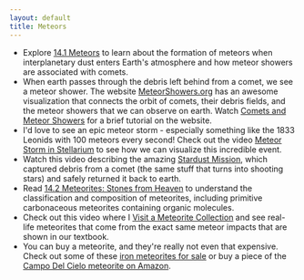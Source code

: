 ```yaml
---
layout: default
title: Meteors
---
```


- Explore [14.1 Meteors](https://openstax.org/books/astronomy-2e/pages/14-1-meteors) to learn about the formation of meteors when interplanetary dust enters Earth's atmosphere and how meteor showers are associated with comets.
- When earth passes through the debris left behind from a comet, we see a meteor shower. The website [MeteorShowers.org](https://www.meteorshowers.org/) has an awesome visualization that connects the orbit of comets, their debris fields, and the meteor showers that we can observe on earth. Watch [Comets and Meteor Showers](https://youtu.be/kToLI8uQjBI) for a brief tutorial on the website.
- I'd love to see an epic meteor storm - especially something like the 1833 Leonids with 100 meteors every second! Check out the video [Meteor Storm in Stellarium](https://youtu.be/19JX6YU-bFw) to see how we can visualize this incredible event. 
- Watch this video describing the amazing [Stardust Mission](https://youtu.be/EDqoNbmR75s?si=zUyDwfvmSOFMLugA), which captured debris from a comet (the same stuff that turns into shooting stars) and safely returned it back to earth. 
- Read [14.2 Meteorites: Stones from Heaven](https://openstax.org/books/astronomy-2e/pages/14-2-meteorites-stones-from-heaven) to understand the classification and composition of meteorites, including primitive carbonaceous meteorites containing organic molecules.
- Check out this video where I [Visit a Meteorite Collection](https://www.youtube.com/watch?v=86eZrZBeco0) and see real-life meteorites that come from the exact same meteor impacts that are shown in our textbook.
- You can buy a meteorite, and they're really not even that expensive. Check out some of these [iron meteorites for sale](https://www.meteorites-for-sale.com/iron-meteorites.html) or buy a piece of the [Campo Del Cielo meteorite on Amazon](https://a.co/d/4AVKM9i). 
